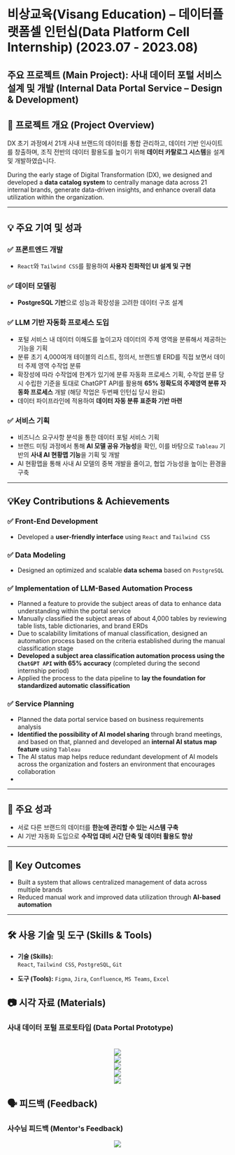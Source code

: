 # 비상교육(Visang Education) – 데이터플랫폼셀 인턴십(Data Platform Cell Internship) (2023.07 - 2023.08)

## 주요 프로젝트 (Main Project): 사내 데이터 포털 서비스 설계 및 개발 (Internal Data Portal Service – Design & Development)

## 📌 프로젝트 개요 (Project Overview)

DX 초기 과정에서 21개 사내 브랜드의 데이터를 통합 관리하고, 데이터 기반 인사이트를 창출하며, 조직 전반의 데이터 활용도를 높이기 위해 **데이터 카탈로그 시스템**을 설계 및 개발하였습니다.

During the early stage of Digital Transformation (DX), we designed and developed a **data catalog system** to centrally manage data across 21 internal brands, generate data-driven insights, and enhance overall data utilization within the organization.

---

## 💡 주요 기여 및 성과

### ✅ 프론트엔드 개발
- `React`와 `Tailwind CSS`를 활용하여 **사용자 친화적인 UI 설계 및 구현**  

### ✅ 데이터 모델링
- **PostgreSQL 기반**으로 성능과 확장성을 고려한 데이터 구조 설계  

### ✅ LLM 기반 자동화 프로세스 도입
- 포털 서비스 내 데이터 이해도를 높이고자 데이터의 주제 영역을 분류해서 제공하는 기능을 기획
- 분류 초기 4,000여개 테이블의 리스트, 정의서, 브랜드별 ERD를 직접 보면서 데이터 주제 영역 수작업 분류 
- 확장성에 따라 수작업에 한계가 있기에 분류 자동화 프로세스 기획, 수작업 분류 당시 수립한 기준을 토대로 ChatGPT API를 활용해 **65% 정확도의 주제영역 분류 자동화 프로세스** 개발 (해당 작업은 두번째 인턴십 당시 완료)
- 데이터 파이프라인에 적용하여 **데이터 자동 분류 표준화 기반 마련**  

### ✅ 서비스 기획
- 비즈니스 요구사항 분석을 통한 데이터 포털 서비스 기획
- 브랜드 미팅 과정에서 통해 **AI 모델 공유 가능성**을 확인, 이를 바탕으로 `Tableau` 기반의 **사내 AI 현황맵 기능**을 기획 및 개발
- AI 현황맵을 통해 사내 AI 모델의 중복 개발을 줄이고, 협업 가능성을 높이는 환경을 구축

---

## 💡Key Contributions & Achievements

### ✅ Front-End Development
- Developed a **user-friendly interface** using `React` and `Tailwind CSS`

### ✅ Data Modeling
- Designed an optimized and scalable **data schema** based on `PostgreSQL`

### ✅ Implementation of LLM-Based Automation Process
- Planned a feature to provide the subject areas of data to enhance data understanding within the portal service
- Manually classified the subject areas of about 4,000 tables by reviewing table lists, table dictionaries, and brand ERDs
- Due to scalability limitations of manual classification, designed an automation process based on the criteria established during the manual classification stage
- **Developed a subject area classification automation process using the `ChatGPT API` with 65% accuracy** (completed during the second internship period)
- Applied the process to the data pipeline to **lay the foundation for standardized automatic classification**


### ✅ Service Planning
- Planned the data portal service based on business requirements analysis
- **Identified the possibility of AI model sharing** through brand meetings, and based on that, planned and developed an **internal AI status map feature** using `Tableau`
- The AI status map helps reduce redundant development of AI models across the organization and fosters an environment that encourages collaboration
- 
---

## 🎯 주요 성과

- 서로 다른 브랜드의 데이터를 **한눈에 관리할 수 있는 시스템 구축**  
- AI 기반 자동화 도입으로 **수작업 대비 시간 단축 및 데이터 활용도 향상**
---

## 🎯 Key Outcomes

- Built a system that allows centralized management of data across multiple brands
- Reduced manual work and improved data utilization through **AI-based automation**

---

## 🛠 사용 기술 및 도구 (Skills & Tools)

- **기술 (Skills):**  
  `React`, `Tailwind CSS`, `PostgreSQL`, `Git`

- **도구 (Tools):**
  `Figma`, `Jira`, `Confluence`, `MS Teams`, `Excel`
## 📷 시각 자료 (Materials)

### 사내 데이터 포털 프로토타입 (Data Portal Prototype) <br><br>
<div align="center">
      <img src = "https://github.com/jeongmin1217/Visang-Education-Data-Platform-Cell-Review/assets/79658037/28fa3262-b824-45ad-be2e-5d6fc149ab0b"></img>
</div>
<div align="center">
    <img src = "https://github.com/jeongmin1217/Visang-Education-Data-Platform-Cell-Review/assets/79658037/4c64c5ef-7cb3-48ff-8ce6-03ae3ae85d11"></img>
</div>
<div align="center">
    <img src = "https://github.com/jeongmin1217/Visang-Education-Data-Platform-Cell-Review/assets/79658037/decd95ae-3cca-4d1e-9177-0d590fd5cb6a"></img>
</div>
<div align="center">
    <img src = "https://github.com/jeongmin1217/Visang-Education-Data-Platform-Cell-Review/assets/79658037/bbd0b340-a40b-4182-b9a0-5bec32e74e2e"></img>  
</div>
<div align="center">
     <img src = "https://github.com/jeongmin1217/Visang-Education-Data-Platform-Cell-Review/assets/79658037/a9ee38fa-2ff3-4e03-b9b1-6949f6ad23da"></img>
</div>
     
## 🗣️ 피드백 (Feedback)

### 사수님 피드백 (Mentor's Feedback)

<div align="center">
    <img src = "https://github.com/jeongmin1217/Visang-Education-Data-Platform-Cell-Review/assets/79658037/19f62834-fd35-4e67-8128-19f699956793">
</div>
